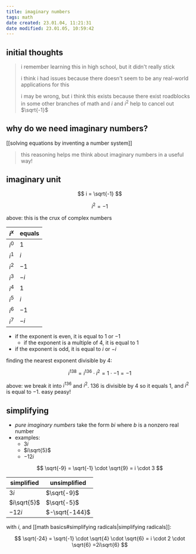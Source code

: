 ```yaml
---
title: imaginary numbers
tags: math
date created: 23.01.04, 11:21:31
date modified: 23.01.05, 10:59:42
---
```


## initial thoughts

> i remember learning this in high school, but it didn't really stick
>
> i think i had issues because there doesn't seem to be any real-world applications for this
>
> i may be wrong, but i think this exists because there exist roadblocks in some other branches of math and $i$ and $i^2$ help to cancel out $\sqrt{-1}$

## why do we need imaginary numbers?

[[solving equations by inventing a number system]]

> this reasoning helps me think about imaginary numbers in a useful way!

## imaginary unit

$$
i = \sqrt{-1}
$$

$$
i^2 = -1
$$

above: this is the crux of complex numbers

| $i^x$ | equals |
| ----- | ------ |
| $i^0$ | $1$    |
| $i^1$ | $i$    |
| $i^2$ | $-1$   |
| $i^3$ | $-i$   |
| $i^4$ | $1$    |
| $i^5$ | $i$    |
| $i^6$ | $-1$   |
| $i^7$ | $-i$   |

- if the exponent is even, it is equal to $1$ or $-1$
	- if the exponent is a multiple of 4, it is equal to 1
- if the exponent is odd, it is equal to $i$ or $-i$

finding the nearest exponent divisible by $4$:

$$
i^{138} = i^{136} \cdot i^2 = 1 \cdot -1 = -1
$$

above: we break it into $i^{136}$ and $i^2$. $136$ is divisible by $4$ so it equals $1$, and $i^2$ is equal to $-1$. easy peasy!

## simplifying

- *pure imaginary numbers* take the form $bi$ where $b$ is a nonzero real number
- examples:
	- $3i$
	- $i\sqrt{5}$
	- $-12i$

$$
\sqrt{-9} = \sqrt{-1} \cdot \sqrt{9} = i \cdot 3
$$

| simplified  | unsimplified   |
| ----------- | -------------- |
| $3i$        | $\sqrt{-9}$    |
| $i\sqrt{5}$ | $\sqrt{-5}$    |
| $-12i$      | $-\sqrt{-144}$ |

with $i$, and [[math basics#simplifying radicals|simplifying radicals]]:

$$
\sqrt{-24} = \sqrt{-1} \cdot \sqrt{4} \cdot \sqrt{6} = i \cdot 2 \cdot \sqrt{6} =2i\sqrt{6}
$$
